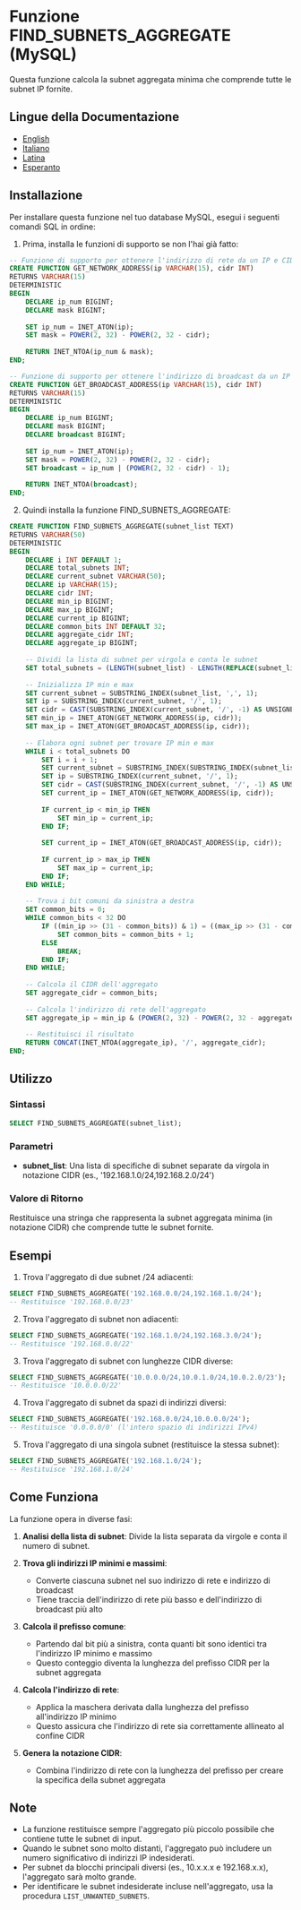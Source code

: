 # Funzione FIND_SUBNETS_AGGREGATE (MySQL)

Questa funzione calcola la subnet aggregata minima che comprende tutte le subnet IP fornite.

## Lingue della Documentazione

- [English](./FIND_SUBNETS_AGGREGATE_MySQL.en.md)
- [Italiano](./FIND_SUBNETS_AGGREGATE_MySQL.it.md)
- [Latina](./FIND_SUBNETS_AGGREGATE_MySQL.la.md)
- [Esperanto](./FIND_SUBNETS_AGGREGATE_MySQL.eo.md)

## Installazione

Per installare questa funzione nel tuo database MySQL, esegui i seguenti comandi SQL in ordine:

1. Prima, installa le funzioni di supporto se non l'hai già fatto:
```sql
-- Funzione di supporto per ottenere l'indirizzo di rete da un IP e CIDR
CREATE FUNCTION GET_NETWORK_ADDRESS(ip VARCHAR(15), cidr INT)
RETURNS VARCHAR(15)
DETERMINISTIC
BEGIN
    DECLARE ip_num BIGINT;
    DECLARE mask BIGINT;
    
    SET ip_num = INET_ATON(ip);
    SET mask = POWER(2, 32) - POWER(2, 32 - cidr);
    
    RETURN INET_NTOA(ip_num & mask);
END;

-- Funzione di supporto per ottenere l'indirizzo di broadcast da un IP e CIDR
CREATE FUNCTION GET_BROADCAST_ADDRESS(ip VARCHAR(15), cidr INT)
RETURNS VARCHAR(15)
DETERMINISTIC
BEGIN
    DECLARE ip_num BIGINT;
    DECLARE mask BIGINT;
    DECLARE broadcast BIGINT;
    
    SET ip_num = INET_ATON(ip);
    SET mask = POWER(2, 32) - POWER(2, 32 - cidr);
    SET broadcast = ip_num | (POWER(2, 32 - cidr) - 1);
    
    RETURN INET_NTOA(broadcast);
END;
```

2. Quindi installa la funzione FIND_SUBNETS_AGGREGATE:
```sql
CREATE FUNCTION FIND_SUBNETS_AGGREGATE(subnet_list TEXT)
RETURNS VARCHAR(50)
DETERMINISTIC
BEGIN
    DECLARE i INT DEFAULT 1;
    DECLARE total_subnets INT;
    DECLARE current_subnet VARCHAR(50);
    DECLARE ip VARCHAR(15);
    DECLARE cidr INT;
    DECLARE min_ip BIGINT;
    DECLARE max_ip BIGINT;
    DECLARE current_ip BIGINT;
    DECLARE common_bits INT DEFAULT 32;
    DECLARE aggregate_cidr INT;
    DECLARE aggregate_ip BIGINT;
    
    -- Dividi la lista di subnet per virgola e conta le subnet
    SET total_subnets = (LENGTH(subnet_list) - LENGTH(REPLACE(subnet_list, ',', ''))) + 1;
    
    -- Inizializza IP min e max
    SET current_subnet = SUBSTRING_INDEX(subnet_list, ',', 1);
    SET ip = SUBSTRING_INDEX(current_subnet, '/', 1);
    SET cidr = CAST(SUBSTRING_INDEX(current_subnet, '/', -1) AS UNSIGNED);
    SET min_ip = INET_ATON(GET_NETWORK_ADDRESS(ip, cidr));
    SET max_ip = INET_ATON(GET_BROADCAST_ADDRESS(ip, cidr));
    
    -- Elabora ogni subnet per trovare IP min e max
    WHILE i < total_subnets DO
        SET i = i + 1;
        SET current_subnet = SUBSTRING_INDEX(SUBSTRING_INDEX(subnet_list, ',', i), ',', -1);
        SET ip = SUBSTRING_INDEX(current_subnet, '/', 1);
        SET cidr = CAST(SUBSTRING_INDEX(current_subnet, '/', -1) AS UNSIGNED);
        SET current_ip = INET_ATON(GET_NETWORK_ADDRESS(ip, cidr));
        
        IF current_ip < min_ip THEN
            SET min_ip = current_ip;
        END IF;
        
        SET current_ip = INET_ATON(GET_BROADCAST_ADDRESS(ip, cidr));
        
        IF current_ip > max_ip THEN
            SET max_ip = current_ip;
        END IF;
    END WHILE;
    
    -- Trova i bit comuni da sinistra a destra
    SET common_bits = 0;
    WHILE common_bits < 32 DO
        IF ((min_ip >> (31 - common_bits)) & 1) = ((max_ip >> (31 - common_bits)) & 1) THEN
            SET common_bits = common_bits + 1;
        ELSE
            BREAK;
        END IF;
    END WHILE;
    
    -- Calcola il CIDR dell'aggregato
    SET aggregate_cidr = common_bits;
    
    -- Calcola l'indirizzo di rete dell'aggregato
    SET aggregate_ip = min_ip & (POWER(2, 32) - POWER(2, 32 - aggregate_cidr));
    
    -- Restituisci il risultato
    RETURN CONCAT(INET_NTOA(aggregate_ip), '/', aggregate_cidr);
END;
```

## Utilizzo

### Sintassi

```sql
SELECT FIND_SUBNETS_AGGREGATE(subnet_list);
```

### Parametri

- **subnet_list**: Una lista di specifiche di subnet separate da virgola in notazione CIDR (es., '192.168.1.0/24,192.168.2.0/24')

### Valore di Ritorno

Restituisce una stringa che rappresenta la subnet aggregata minima (in notazione CIDR) che comprende tutte le subnet fornite.

## Esempi

1. Trova l'aggregato di due subnet /24 adiacenti:
```sql
SELECT FIND_SUBNETS_AGGREGATE('192.168.0.0/24,192.168.1.0/24');
-- Restituisce '192.168.0.0/23'
```

2. Trova l'aggregato di subnet non adiacenti:
```sql
SELECT FIND_SUBNETS_AGGREGATE('192.168.1.0/24,192.168.3.0/24');
-- Restituisce '192.168.0.0/22'
```

3. Trova l'aggregato di subnet con lunghezze CIDR diverse:
```sql
SELECT FIND_SUBNETS_AGGREGATE('10.0.0.0/24,10.0.1.0/24,10.0.2.0/23');
-- Restituisce '10.0.0.0/22'
```

4. Trova l'aggregato di subnet da spazi di indirizzi diversi:
```sql
SELECT FIND_SUBNETS_AGGREGATE('192.168.0.0/24,10.0.0.0/24');
-- Restituisce '0.0.0.0/0' (l'intero spazio di indirizzi IPv4)
```

5. Trova l'aggregato di una singola subnet (restituisce la stessa subnet):
```sql
SELECT FIND_SUBNETS_AGGREGATE('192.168.1.0/24');
-- Restituisce '192.168.1.0/24'
```

## Come Funziona

La funzione opera in diverse fasi:

1. **Analisi della lista di subnet**: Divide la lista separata da virgole e conta il numero di subnet.

2. **Trova gli indirizzi IP minimi e massimi**: 
   - Converte ciascuna subnet nel suo indirizzo di rete e indirizzo di broadcast
   - Tiene traccia dell'indirizzo di rete più basso e dell'indirizzo di broadcast più alto

3. **Calcola il prefisso comune**:
   - Partendo dal bit più a sinistra, conta quanti bit sono identici tra l'indirizzo IP minimo e massimo
   - Questo conteggio diventa la lunghezza del prefisso CIDR per la subnet aggregata

4. **Calcola l'indirizzo di rete**:
   - Applica la maschera derivata dalla lunghezza del prefisso all'indirizzo IP minimo
   - Questo assicura che l'indirizzo di rete sia correttamente allineato al confine CIDR

5. **Genera la notazione CIDR**:
   - Combina l'indirizzo di rete con la lunghezza del prefisso per creare la specifica della subnet aggregata

## Note

- La funzione restituisce sempre l'aggregato più piccolo possibile che contiene tutte le subnet di input.
- Quando le subnet sono molto distanti, l'aggregato può includere un numero significativo di indirizzi IP indesiderati.
- Per subnet da blocchi principali diversi (es., 10.x.x.x e 192.168.x.x), l'aggregato sarà molto grande.
- Per identificare le subnet indesiderate incluse nell'aggregato, usa la procedura `LIST_UNWANTED_SUBNETS`.
